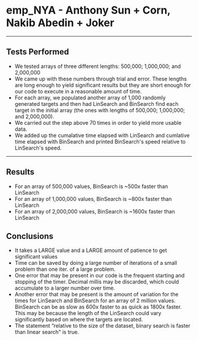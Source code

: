 # emp_NYA - Anthony Sun + Corn, Nakib Abedin + Joker
---
## Tests Performed
- We tested arrays of three different lengths: 500,000; 1,000,000; and 2,000,000
- We came up with these numbers through trial and error. These lengths are long enough to yield significant results but they are short enough for our code to execute in a reasonable amount of time. 
- For each array, we populated another array of 1,000 randomly generated targets and then had LinSearch and BinSearch find each target in the initial array (the ones with lengths of 500,000; 1,000,000; and 2,000,000).
- We carried out the step above 70 times in order to yield more usable data.
- We added up the cumalative time elapsed with LinSearch and cumlative time elapsed with BinSearch and printed BinSearch's speed relative to LinSearch's speed.
---
## Results
- For an array of 500,000 values, BinSearch is ~500x faster than LinSearch
- For an array of 1,000,000 values, BinSearch is ~800x faster than LinSearch
- For an array of 2,000,000 values, BinSearch is ~1600x faster than LinSearch

## Conclusions
- It takes a LARGE value and a LARGE amount of patience to get significant values
- Time can be saved by doing a large number of iterations of a small problem than one iter. of a large problem.
- One error that may be present in our code is the frequent starting and stopping of the timer. Decimal millis may be discarded, which could accumulate to a larger number over time.
- Another error that may be present is the amount of variation for the times for LinSearch and BinSearch for an array of 2 million values. BinSearch can be as slow as 600x faster to as quick as 1800x faster. This may be because the length of the LinSearch could vary significantly based on where the targets are located.
- The statement “relative to the size of the dataset, binary search is faster than linear search" is true. 
